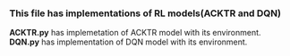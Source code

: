 ### This file has implementations of RL models(ACKTR and DQN)
**ACKTR.py** has implemetation of ACKTR model with its environment.
**DQN.py** has implementation of DQN model with its environment.
